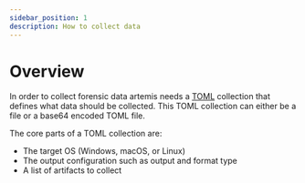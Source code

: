 ```yaml
---
sidebar_position: 1
description: How to collect data
---
```


# Overview

In order to collect forensic data artemis needs a [TOML](https://toml.io/en/)
collection that defines what data should be collected. This TOML collection can
either be a file or a base64 encoded TOML file.

The core parts of a TOML collection are:

- The target OS (Windows, macOS, or Linux)
- The output configuration such as output and format type
- A list of artifacts to collect
